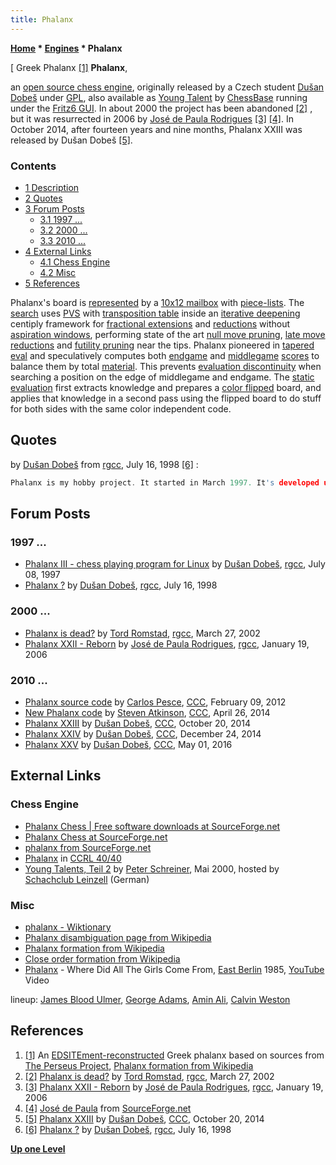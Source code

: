 ```yaml
---
title: Phalanx
---
```

**[Home](Home "Home") \* [Engines](Engines "Engines") \* Phalanx**



[ Greek Phalanx <a id="cite-note-1" href="#cite-ref-1">[1]</a>
**Phalanx**,  

an [open source chess engine](Category:Open_Source "Category:Open Source"), originally released by a Czech student [Dušan Dobeš](Du%C5%A1an_Dobe%C5%A1 "Dušan Dobeš") under [GPL](Free_Software_Foundation#GPL "Free Software Foundation"), also available as [Young Talent](ChessBase#YoungTalents "ChessBase") by [ChessBase](ChessBase "ChessBase") running under the [Fritz6 GUI](Fritz#FritzGUI "Fritz"). In about 2000 the project has been abandoned <a id="cite-note-2" href="#cite-ref-2">[2]</a> , but it was resurrected in 2006 by [José de Paula Rodrigues](index.php?title=Jos%C3%A9_de_Paula_Rodrigues&action=edit&redlink=1 "José de Paula Rodrigues (page does not exist)") <a id="cite-note-3" href="#cite-ref-3">[3]</a> <a id="cite-note-4" href="#cite-ref-4">[4]</a>. In October 2014, after fourteen years and nine months, Phalanx XXIII was released by Dušan Dobeš <a id="cite-note-5" href="#cite-ref-5">[5]</a>. 



### Contents


* [1 Description](#description)
* [2 Quotes](#quotes)
* [3 Forum Posts](#forum-posts)
	+ [3.1 1997 ...](#1997-...)
	+ [3.2 2000 ...](#2000-...)
	+ [3.3 2010 ...](#2010-...)
* [4 External Links](#external-links)
	+ [4.1 Chess Engine](#chess-engine)
	+ [4.2 Misc](#misc)
* [5 References](#references)






Phalanx's board is [represented](Board_Representation "Board Representation") by a [10x12 mailbox](10x12_Board "10x12 Board") with [piece-lists](Piece-Lists "Piece-Lists"). The [search](Search "Search") uses [PVS](Principal_Variation_Search "Principal Variation Search") with [transposition table](Transposition_Table "Transposition Table") inside an [iterative deepening](Iterative_Deepening "Iterative Deepening") centiply framework for [fractional extensions](Extensions#FractionalExtensions "Extensions") and [reductions](Reductions "Reductions") without [aspiration windows](Aspiration_Windows "Aspiration Windows"), performing state of the art [null move pruning](Null_Move_Pruning "Null Move Pruning"), [late move reductions](Late_Move_Reductions "Late Move Reductions") and [futility pruning](Futility_Pruning "Futility Pruning") near the tips. Phalanx pioneered in [tapered eval](Tapered_Eval "Tapered Eval") and speculatively computes both [endgame](Endgame "Endgame") and [middlegame](Middlegame "Middlegame") [scores](Score "Score") to balance them by total [material](Material "Material"). This prevents [evaluation discontinuity](Evaluation_Discontinuity "Evaluation Discontinuity") when searching a position on the edge of middlegame and endgame. The [static evaluation](Evaluation "Evaluation") first extracts knowledge and prepares a [color flipped](Color_Flipping "Color Flipping") board, and applies that knowledge in a second pass using the flipped board to do stuff for both sides with the same color independent code.



## Quotes


by [Dušan Dobeš](Du%C5%A1an_Dobe%C5%A1 "Dušan Dobeš") from [rgcc](Computer_Chess_Forums "Computer Chess Forums"), July 16, 1998 <a id="cite-note-6" href="#cite-ref-6">[6]</a> :




```C++
Phalanx is my hobby project. It started in March 1997. It's developed under [Linux](Linux "Linux") and [GCC](Free_Software_Foundation#GCC "Free Software Foundation"), I also prepared binary distribution for [Win32](Windows "Windows") with latter versions. Licensing policy is GPL (free and in sources). Interface is xboard/winboard/RoboFICS compatible. It plays on FICS as 'pikozrout', it's current blitz rating is 2380, standard 2210. 

```

## Forum Posts


### 1997 ...


* [Phalanx III - chess playing program for Linux](http://groups.google.com/group/rec.games.chess.computer/browse_frm/thread/dba5dc4e35dae67) by [Dušan Dobeš](Du%C5%A1an_Dobe%C5%A1 "Dušan Dobeš"), [rgcc](Computer_Chess_Forums "Computer Chess Forums"), July 08, 1997
* [Phalanx ?](http://groups.google.com/group/rec.games.chess.computer/browse_frm/thread/7ab1751bddacb97a#) by [Dušan Dobeš](Du%C5%A1an_Dobe%C5%A1 "Dušan Dobeš"), [rgcc](Computer_Chess_Forums "Computer Chess Forums"), July 16, 1998


### 2000 ...


* [Phalanx is dead?](http://groups.google.com/group/rec.games.chess.computer/browse_frm/thread/a56fb4fa7b0d427b) by [Tord Romstad](Tord_Romstad "Tord Romstad"), [rgcc](Computer_Chess_Forums "Computer Chess Forums"), March 27, 2002
* [Phalanx XXII - Reborn](http://groups.google.com/group/rec.games.chess.computer/browse_frm/thread/3819371b750533f1#) by [José de Paula Rodrigues](index.php?title=Jos%C3%A9_de_Paula_Rodrigues&action=edit&redlink=1 "José de Paula Rodrigues (page does not exist)"), [rgcc](Computer_Chess_Forums "Computer Chess Forums"), January 19, 2006


### 2010 ...


* [Phalanx source code](http://www.talkchess.com/forum/viewtopic.php?t=42398) by [Carlos Pesce](Carlos_Pesce "Carlos Pesce"), [CCC](CCC "CCC"), February 09, 2012
* [New Phalanx code](http://www.talkchess.com/forum/viewtopic.php?t=52127) by [Steven Atkinson](Steven_Atkinson "Steven Atkinson"), [CCC](CCC "CCC"), April 26, 2014
* [Phalanx XXIII](http://www.talkchess.com/forum/viewtopic.php?t=54098) by [Dušan Dobeš](Du%C5%A1an_Dobe%C5%A1 "Dušan Dobeš"), [CCC](CCC "CCC"), October 20, 2014
* [Phalanx XXIV](http://www.talkchess.com/forum/viewtopic.php?t=54744) by [Dušan Dobeš](Du%C5%A1an_Dobe%C5%A1 "Dušan Dobeš"), [CCC](CCC "CCC"), December 24, 2014
* [Phalanx XXV](http://www.talkchess.com/forum/viewtopic.php?t=60019) by [Dušan Dobeš](Du%C5%A1an_Dobe%C5%A1 "Dušan Dobeš"), [CCC](CCC "CCC"), May 01, 2016


## External Links


### Chess Engine


* [Phalanx Chess | Free software downloads at SourceForge.net](https://sourceforge.net/projects/phalanx/)
* [Phalanx Chess at SourceForge.net](https://sourceforge.net/projects/phalanx/files/)
* [phalanx from SourceForge.net](http://phalanx.sourceforge.net/)
* [Phalanx](http://www.computerchess.org.uk/ccrl/4040/cgi/compare_engines.cgi?family=Phalanx&print=Rating+list&print=Results+table&print=LOS+table&print=Ponder+hit+table&print=Eval+difference+table&print=Comopp+gamenum+table&print=Overlap+table&print=Score+with+common+opponents) in [CCRL 40/40](CCRL "CCRL")
* [Young Talents, Teil 2](http://scleinzell.schachvereine.de/p_spielprogramme/youngtal_b.shtml) by [Peter Schreiner](Peter_Schreiner "Peter Schreiner"), Mai 2000, hosted by [Schachclub Leinzell](http://scleinzell.schachvereine.de/home/news.shtml) (German)


### Misc


* [phalanx - Wiktionary](https://en.wiktionary.org/wiki/phalanx)
* [Phalanx disambiguation page from Wikipedia](https://en.wikipedia.org/wiki/Phalanx)
* [Phalanx formation from Wikipedia](https://en.wikipedia.org/wiki/Phalanx_formation)
* [Close order formation from Wikipedia](https://en.wikipedia.org/wiki/Close_order_formation)
* [Phalanx](https://en.wikipedia.org/wiki/Phalanx_(band)) - Where Did All The Girls Come From, [East Berlin](https://en.wikipedia.org/wiki/East_Berlin) 1985, [YouTube](https://en.wikipedia.org/wiki/YouTube) Video


 lineup: [James Blood Ulmer](https://en.wikipedia.org/wiki/James_Blood_Ulmer), [George Adams](https://en.wikipedia.org/wiki/George_Adams_(musician)), [Amin Ali](https://de.wikipedia.org/wiki/Amin_Ali), [Calvin Weston](https://de.wikipedia.org/wiki/Calvin_Weston)
 
## References


1. <a id="cite-ref-1" href="#cite-note-1">[1]</a> An [EDSITEment-reconstructed](http://edsitement.neh.gov/edsitements-persian-wars-resource-pages#node-20463) Greek phalanx based on sources from [The Perseus Project](https://en.wikipedia.org/wiki/Perseus_Project), [Phalanx formation from Wikipedia](https://en.wikipedia.org/wiki/Phalanx_formation)
2. <a id="cite-ref-2" href="#cite-note-2">[2]</a> [Phalanx is dead?](http://groups.google.com/group/rec.games.chess.computer/browse_frm/thread/a56fb4fa7b0d427b) by [Tord Romstad](Tord_Romstad "Tord Romstad"), [rgcc](Computer_Chess_Forums "Computer Chess Forums"), March 27, 2002
3. <a id="cite-ref-3" href="#cite-note-3">[3]</a> [Phalanx XXII - Reborn](http://groups.google.com/group/rec.games.chess.computer/browse_frm/thread/3819371b750533f1#) by [José de Paula Rodrigues](index.php?title=Jos%C3%A9_de_Paula_Rodrigues&action=edit&redlink=1 "José de Paula Rodrigues (page does not exist)"), [rgcc](Computer_Chess_Forums "Computer Chess Forums"), January 19, 2006
4. <a id="cite-ref-4" href="#cite-note-4">[4]</a> [José de Paula](http://sourceforge.net/users/espinafre/) from [SourceForge.net](http://sourceforge.net/)
5. <a id="cite-ref-5" href="#cite-note-5">[5]</a> [Phalanx XXIII](http://www.talkchess.com/forum/viewtopic.php?t=54098) by [Dušan Dobeš](Du%C5%A1an_Dobe%C5%A1 "Dušan Dobeš"), [CCC](CCC "CCC"), October 20, 2014
6. <a id="cite-ref-6" href="#cite-note-6">[6]</a> [Phalanx ?](http://groups.google.com/group/rec.games.chess.computer/browse_frm/thread/7ab1751bddacb97a#) by [Dušan Dobeš](Du%C5%A1an_Dobe%C5%A1 "Dušan Dobeš"), [rgcc](Computer_Chess_Forums "Computer Chess Forums"), July 16, 1998

**[Up one Level](Engines "Engines")**







 
